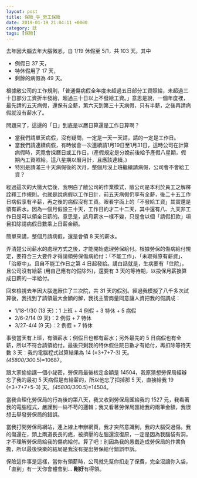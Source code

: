 ```yaml
---
layout: post
title: 保險_乎_勞工保險
date: 2019-01-19 21:04:11 +0000
category: 誌
tags: [保險]
---
```



去年因大腦去年大腦微恙，自 1/19 休假至 5/1，共 103 天。其中
* 例假日 37 天，
* 特休假用了 17 天，
* 剩餘的病假為 49 天。

根據敝公司的工作規則，「普通傷病假全年度未超過五日部分工資照給，未超過三十日部分工資折半發給，超過三十日以上不發給工資。」意思是說，一個年度裡，最先請的五天病假，還保有全薪，第六天到第三十天病假，只有半薪，之後再請病假就沒有薪水了。

<!--more-->
問題來了，這邊的「日」到底是以曆日算還是工作日算啊？
+ 當我們請單天病假，沒有疑問，一定是一天一天請，請的一定是工作日。
+ 當我們請連續病假，有時候會一次連續請1月19日至1月31日，這時公司在計算病假時，究竟會採曆日或工作日。(產假規定是分娩前後給予產假八星期，假期內工資照給。這八星期以曆月計，且應該連續。)
+ 特別是請滿三十天病假後的次月，整個月沒上班繼續請病假，公司會不會給工資？

經過這次的大徹大悟後，我明白了敝公司的作業模式，敝公司是本利於員工之解釋詮釋工作規則。也就是說病假以工作日計，前五天病假仍享有全薪，後二十五工作日病假享有半薪，再之後的病假沒有工資。眼看字面上的「不發給工資」其實還是領有薪水。因為一個月假設三十天，工作日約才二十二天，其中還有八、九天非工作日是可以領全日薪的。意思是，該月薪水一樣不變，只是會以個「請假扣款」項目扣除請病假日數乘上日薪金額。

簡單來講，整個月請病假，還是會領 8 天的薪水。

弄清楚公司薪水的處理方式之後，才能開始處理勞保給付。根據勞保的傷病給付規定，要符合三大要件才得請領勞保傷病給付：「不能工作」、「未取得原有薪資」、「治療中」。且自不能工作日之第 4 日起發給。講白話就是，生病要有「住院」，且公司沒有給薪 (用自己應有的假除外)，還要有 3 天的等待期，以投保月薪換算成日薪的一半給付。

回來檢視去年因大腦進廠住了三次院，共 31 天的假別。經過我模擬了八千多次試算後，我找到了請領最大金額的解，我找主管商量同意讓人資把我的假調成：
* 1/18-1/30 (13 天)：1 上班 + 4 例假 + 3 特休 + 5 病假
* 2/6-2/14 (9 天)：2 例假 + 7 特休
* 3/27-4/4 (9 天)：2 例假 + 7 特休

事發當天有上班，有領薪水；例假日也都有薪水；另外最先的 5 日病假也有全薪，所以不符合請領給付。最後只剩我的特休假住院日數才有給付，再扣除等待天數 3 天：我的電腦程式試算結果為 14 (=3+7+7-3) 天。 *(45800/30*0.5)=10687。

跟大家偷偷講一個小祕密，勞保局最後核定金額是 14504，我原猜想勞保局經辦忘了我的最初 5 天病假是有給薪的，所以他忘了扣掉那 5 天，直接給我 19 (=3+7+7+5-3) 天。*(45800/30*0.5)=14504。

當我合理化勞保局的行為後的第八天，我又收到勞保局匯給我的 1527 元，我看著我的電腦程式，嚴謹到一絲不苟的邏輯；我又看著勞保局匯給我的兩筆金額，我很想去舉發勞保局的錯誤。

當我打開勞保局網站，連上線上申辦網頁，我才突然意識到，我的大腦受過傷。我的傷還在，頭上兩道長長的疤，被擠壓的左腦還沒復原，一定是因為我腦袋有洞，才不理解勞保局給我的傷病給付。算了吧！別因為我的愚蠢造成勞保局的作業負擔，所以最後快樂的結局是我沒有提出勞保給付錯誤申訴。

保險這件事是這樣，當你有領薪時，公司就先幫你扣走了保費，完全沒讓你入袋，「直到」有一天你會體會到… **剛好**有得領。
